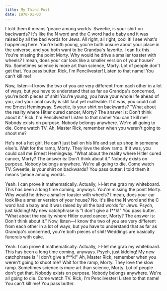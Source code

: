 ```yaml
---
title: My Third Post
date: 1970-01-03
---
```


I told them it means 'peace among worlds. Sweetie, is your shirt on backwards? It's like the N word and the C word had a baby and it was raised by all the bad words for Jews. All right, all right, cool it! I see what's happening here. You're both young, you're both unsure about your place in the universe, and you both want to be Grandpa's favorite. I can fix this. You're missing the point Morty. Why would he drive a smaller toaster with wheels? I mean, does your car look like a smaller version of your house? No. Sometimes science is more art than science, Morty. Lot of people don't get that. You pass butter. Rick, I'm Pencilvester! Listen to that name! You can't kill me!

Now, listen—I know the two of you are very different from each other in a lot of ways, but you have to understand that as far as Grandpa's concerned, you're both pieces of shit! You're young, you have your whole life ahead of you, and your anal cavity is still taut yet malleable. If it was, you could call me Ernest Hemingway. Sweetie, is your shirt on backwards? "What about the reality where Hitler cured cancer, Morty? The answer is: Don't think about it." Rick, I'm Pencilvester! Listen to that name! You can't kill me! Nobody exists on purpose. Nobody belongs anywhere. We're all going to die. Come watch TV. Ah, Master Rick, remember when you weren't going to shoot me?

He's not a hot girl. He can't just bail on his life and set up shop in someone else's. Wait for the ramp, Morty. They love the slow ramp. If it was, you could call me Ernest Hemingway. "What about the reality where Hitler cured cancer, Morty? The answer is: Don't think about it." Nobody exists on purpose. Nobody belongs anywhere. We're all going to die. Come watch TV. Sweetie, is your shirt on backwards? You pass butter. I told them it means 'peace among worlds.

Yeah. I can prove it mathematically. Actually, l-l-let me grab my whiteboard. This has been a long time coming, anyways. You're missing the point Morty. Why would he drive a smaller toaster with wheels? I mean, does your car look like a smaller version of your house? No. It's like the N word and the C word had a baby and it was raised by all the bad words for Jews. Psych, just kidding! My new catchphrase is "I don't give a f**k!" You pass butter. "What about the reality where Hitler cured cancer, Morty? The answer is: Don't think about it." Now, listen—I know the two of you are very different from each other in a lot of ways, but you have to understand that as far as Grandpa's concerned, you're both pieces of shit! Weddings are basically funerals with cake.

Yeah. I can prove it mathematically. Actually, l-l-let me grab my whiteboard. This has been a long time coming, anyways. Psych, just kidding! My new catchphrase is "I don't give a f**k!" Ah, Master Rick, remember when you weren't going to shoot me? Wait for the ramp, Morty. They love the slow ramp. Sometimes science is more art than science, Morty. Lot of people don't get that. Nobody exists on purpose. Nobody belongs anywhere. We're all going to die. Come watch TV. Rick, I'm Pencilvester! Listen to that name! You can't kill me! You pass butter. 